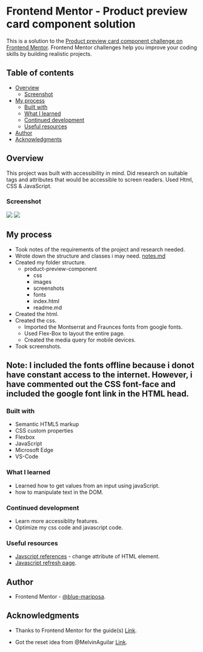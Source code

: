 # Frontend Mentor - Product preview card component solution

This is a solution to the [Product preview card component challenge on Frontend Mentor](https://www.frontendmentor.io/challenges/product-preview-card-component-GO7UmttRfa). Frontend Mentor challenges help you improve your coding skills by building realistic projects. 

## Table of contents

- [Overview](#overview)
  - [Screenshot](#screenshot)
- [My process](#my-process)
  - [Built with](#built-with)
  - [What I learned](#what-i-learned)
  - [Continued development](#continued-development)
  - [Useful resources](#useful-resources)
- [Author](#author)
- [Acknowledgments](#acknowledgments)

## Overview

This project was built with accessibility in mind. Did research on suitable tags and attributes that would be accessible to screen readers. Used Html, CSS & JavaScript. 

### Screenshot

![](./screenshots/desktop-view.jpg)
![](./screenshots/mobile-view.jpg)

## My process
- Took notes of the requirements of the project and research needed.
- Wrote down the structure and classes i may need. [notes.md](./notes.md)
- Created my folder structure.
  - product-preview-component
    - css [](./css/)
    - images [](./images/)
    - screenshots [](./screenshots/)
    - fonts [](./fonts/)
    - index.html [](./index.html)
    - readme.md [](./README.md)
- Created the html.
- Created the css.
  - Imported the Montserrat and Fraunces fonts from google fonts.
  - Used Flex-Box to layout the entire page.
  - Created the media query for mobile devices.
- Took screenshots.

## Note: I included the fonts offline because i donot have constant access to the internet. However, i have commented out the CSS font-face and included the google font link in the HTML head.     

### Built with

- Semantic HTML5 markup
- CSS custom properties
- Flexbox
- JavaScript
- Microsoft Edge
- VS-Code

### What I learned

- Learned how to get values from an input using javaScript.
- how to manipulate text in the DOM.

### Continued development

- Learn more accessiblity features.
- Optimize my css code and javascript code.

### Useful resources

- [Javscript references](https://www.javatpoint.com/javascript-setattribute#:~:text=JavaScript%20setAttribute%28%29%20The%20setAttribute%28%29%20method%20is%20used%20to,new%20attribute%20with%20the%20specified%20name%20and%20value.) - change attribute of HTML element.
- [Javascript refresh page](https://developer.mozilla.org/en-US/docs/Web/API/Window/location).

## Author

- Frontend Mentor - [@blue-mariposa](https://www.frontendmentor.io/profile/blue-mariposa).

## Acknowledgments

- Thanks to Frontend Mentor for the guide(s) [Link](https://www.frontendmentor.io).

- Got the reset idea from @MelvinAguilar [Link](https://www.frontendmentor.io/profile/MelvinAguilar).
